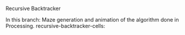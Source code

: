 Recursive Backtracker

In this branch: Maze generation and animation of the algorithm done in Processing.
recursive-backtracker-cells:
